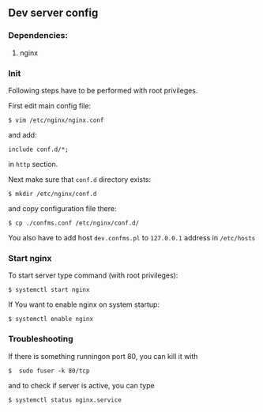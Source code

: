 ## Dev server config
### Dependencies:
1. nginx

### Init
Following steps have to be performed with root privileges.

First edit main config file:
```
$ vim /etc/nginx/nginx.conf
```
and add:
```
include	conf.d/*;
```
in ```http``` section.


Next make sure that ```conf.d``` directory exists:
```
$ mkdir /etc/nginx/conf.d
```
and copy configuration file there:
```
$ cp ./confms.conf /etc/nginx/conf.d/
```

You also have to add host ```dev.confms.pl``` to ```127.0.0.1``` address in ```/etc/hosts```

### Start nginx
To start server type command (with root privileges):
```
$ systemctl start nginx
```
If You want to enable nginx on system startup:
```
$ systemctl enable nginx
```

### Troubleshooting

If there is something runningon port 80, you can kill it with
```
$  sudo fuser -k 80/tcp
```

and to check if server is active, you can type
```
$ systemctl status nginx.service
```
